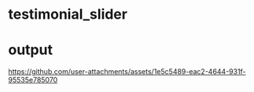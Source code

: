 # testimonial_slider

# output
https://github.com/user-attachments/assets/1e5c5489-eac2-4644-931f-95535e785070

